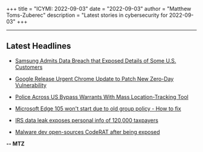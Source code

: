 +++
title = "ICYMI: 2022-09-03"
date = "2022-09-03"
author = "Matthew Toms-Zuberec"
description = "Latest stories in cybersecurity for 2022-09-03"
+++

---------------------------------------------------------------------------
## Latest Headlines
- [Samsung Admits Data Breach that Exposed Details of Some U.S. Customers](https://thehackernews.com/2022/09/samsung-admits-data-breach-that-exposed.html)

- [Google Release Urgent Chrome Update to Patch New Zero-Day Vulnerability](https://thehackernews.com/2022/09/google-release-urgent-chrome-update-to.html)

- [Police Across US Bypass Warrants With Mass Location-Tracking Tool](https://www.wired.com/story/fog-reveal-police-montenegro-ransomware-ftc-lawsuit/)

- [Microsoft Edge 105 won't start due to old group policy - How to fix](https://www.bleepingcomputer.com/news/microsoft/microsoft-edge-105-wont-start-due-to-old-group-policy-how-to-fix/)

- [IRS data leak exposes personal info of 120,000 taxpayers](https://www.bleepingcomputer.com/news/security/irs-data-leak-exposes-personal-info-of-120-000-taxpayers/)

- [Malware dev open-sources CodeRAT after being exposed](https://www.bleepingcomputer.com/news/security/malware-dev-open-sources-coderat-after-being-exposed/)

**-- MTZ**